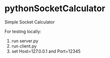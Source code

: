 # pythonSocketCalculator
Simple Socket Calculator

For testing locally: 
1. run server.py 
2. run client.py
3. set Host=127.0.0.1 and Port=12345
